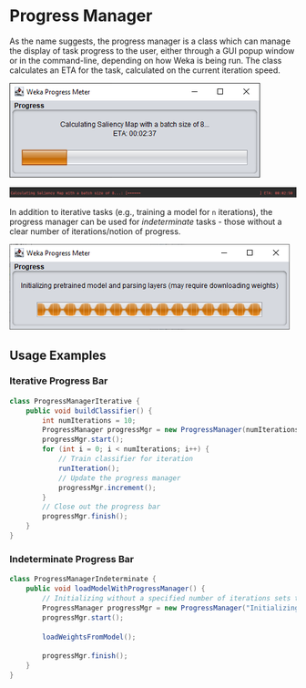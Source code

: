# Progress Manager

As the name suggests, the progress manager is a class which can manage the 
display of task progress to the user, either through a GUI popup window or
in the command-line, depending on how Weka is being run. 
The class calculates an ETA for the task, calculated on the current
iteration speed. 

![GUI Progress Bar](../img/progress-manager/gui.png)

![Text Progress Bar](../img/progress-manager/text.png)

In addition to iterative tasks (e.g., training a model for `n` iterations),
the progress manager can be used for *indeterminate* tasks - those without
a clear number of iterations/notion of progress.

![GUI Progress Bar](../img/progress-manager/gui-indeterminate.png)

## Usage Examples

### Iterative Progress Bar

```java
class ProgressManagerIterative {
    public void buildClassifier() {
        int numIterations = 10;
        ProgressManager progressMgr = new ProgressManager(numIterations, "Training Dl4jMlpClassifier...");
        progressMgr.start();
        for (int i = 0; i < numIterations; i++) {
            // Train classifier for iteration
            runIteration();
            // Update the progress manager
            progressMgr.increment();
        }
        // Close out the progress bar
        progressMgr.finish();
    }
}
```

### Indeterminate Progress Bar

```java
class ProgressManagerIndeterminate {
    public void loadModelWithProgressManager() {
        // Initializing without a specified number of iterations sets the manager to indeterminate mode
        ProgressManager progressMgr = new ProgressManager("Initializing pretrained model and parsing layers");
        progressMgr.start();
        
        loadWeightsFromModel();

        progressMgr.finish();
    }
}
```


